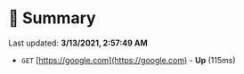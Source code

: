 # 📖 Summary
Last updated: **3/13/2021, 2:57:49 AM**

- `GET` [https://google.com](https://google.com) - **Up** (115ms)
